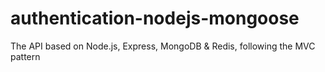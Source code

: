 # authentication-nodejs-mongoose
The API based on Node.js, Express, MongoDB &amp; Redis, following the MVC pattern
